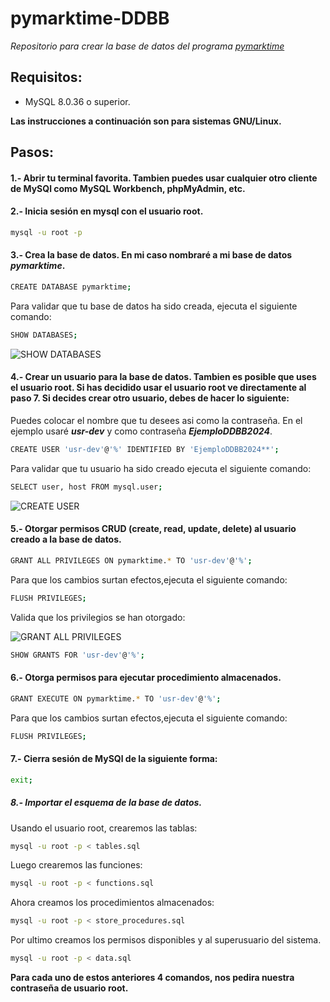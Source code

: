 # pymarktime-DDBB

_Repositorio para crear la base de datos del programa [pymarktime](https://github.com/mrbean95/pymarktime)_

## Requisitos:
- MySQL 8.0.36 o superior.

**Las instrucciones a continuación son para sistemas GNU/Linux.**

## Pasos:
#### 1.- Abrir tu terminal favorita. Tambien puedes usar cualquier otro cliente de MySQl como MySQL Workbench, phpMyAdmin, etc. ####

#### 2.- Inicia sesión en mysql con el usuario root. ####

```sh
mysql -u root -p
```

#### 3.- Crea la base de datos. En mi caso nombraré a mi base de datos _pymarktime_. ####

```sh
CREATE DATABASE pymarktime;
```

Para validar que tu base de datos ha sido creada, ejecuta el siguiente comando:

```sh
SHOW DATABASES;
```

![SHOW DATABASES](https://i.ibb.co/6HVkPQC/show-databases.png)

#### 4.- Crear un usuario para la base de datos. Tambien es posible que uses el usuario root. Si has decidido usar el usuario root ve directamente al paso 7. Si decides crear otro usuario, debes de hacer lo siguiente: ####

Puedes colocar el nombre que tu desees asi como la contraseña. En el ejemplo usaré **_usr-dev_** y como contraseña **_EjemploDDBB2024_**.

```sh
CREATE USER 'usr-dev'@'%' IDENTIFIED BY 'EjemploDDBB2024**';
```

Para validar que tu usuario ha sido creado ejecuta el siguiente comando:

```sh
SELECT user, host FROM mysql.user;
```

![CREATE USER](https://i.ibb.co/BGWVgXh/select-user-host.png)

#### 5.- Otorgar permisos CRUD (create, read, update, delete) al usuario creado a la base de datos. ####

```sh
GRANT ALL PRIVILEGES ON pymarktime.* TO 'usr-dev'@'%';
```

Para que los cambios surtan efectos,ejecuta el siguiente comando:

```sh
FLUSH PRIVILEGES;
```

Valida que los privilegios se han otorgado:

![GRANT ALL PRIVILEGES](https://i.ibb.co/jyxt4D3/show-grants.png)

```sh
SHOW GRANTS FOR 'usr-dev'@'%';
```

#### 6.- Otorga permisos para ejecutar procedimiento almacenados. ####

```sh
GRANT EXECUTE ON pymarktime.* TO 'usr-dev'@'%';
```

Para que los cambios surtan efectos,ejecuta el siguiente comando:

```sh
FLUSH PRIVILEGES;
```

#### 7.- Cierra sesión de MySQl de la siguiente forma: ####

```sh
exit;
```

##### 8.- Importar el esquema de la base de datos. #####

Usando el usuario root, crearemos las tablas:

```sh
mysql -u root -p < tables.sql
```

Luego crearemos las funciones:

```sh
mysql -u root -p < functions.sql
```

Ahora creamos los procedimientos almacenados:

```sh
mysql -u root -p < store_procedures.sql
```

Por ultimo creamos los permisos disponibles y al superusuario del sistema.

```sh
mysql -u root -p < data.sql
```

**Para cada uno de estos anteriores 4 comandos, nos pedira nuestra contraseña de usuario root.**
